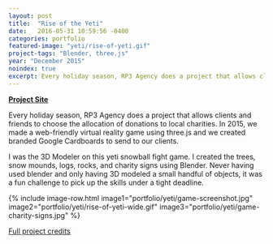 ```yaml
---
layout: post
title:  "Rise of the Yeti"
date:   2016-05-31 10:59:56 -0400
categories: portfolio
featured-image: "yeti/rise-of-yeti.gif"
project-tags: "Blender, three.js"
year: "December 2015"
noindex: true
excerpt: Every holiday season, RP3 Agency does a project that allows clients and friends to choose the allocation of donations to local charities. In 2015, we made a web-friendly virtual reality game using three.js and we created branded Google Cardboards to send to our clients.
---
```


**[Project Site](https://rptree.com/)**

Every holiday season, RP3 Agency does a project that allows clients and friends to choose the allocation of donations to local charities. In 2015, we made a web-friendly virtual reality game using three.js and we created branded Google Cardboards to send to our clients.

I was the 3D Modeler on this yeti snowball fight game. I created the trees, snow mounds, logs, rocks, and charity signs using Blender. Never having used blender and only having 3D modeled a small handful of objects, it was a fun challenge to pick up the skills under a tight deadline.

{% include image-row.html image1="portfolio/yeti/game-screenshot.jpg" image2="portfolio/yeti/rise-of-yeti-wide.gif" image3="portfolio/yeti/game-charity-signs.jpg" %}

[Full project credits](https://rptree.com/leaderboard.html)
